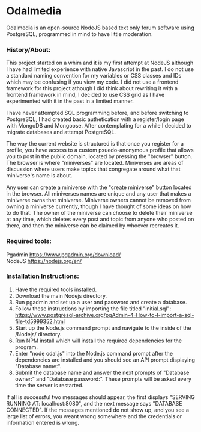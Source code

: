 # Odalmedia
Odalmedia is an open-source NodeJS based text only forum software using PostgreSQL, programmed in mind to have little moderation. 

<h3>
History/About:
</h3>

This project started on a whim and it is my first attempt at NodeJS although I have had limited experience with native Javascript in the past.
I do not use a standard naming convention for my variables or CSS classes and IDs which may be confusing if you view my code. I did not use a frontend framework for this project athough I did think about rewriting it with a frontend framework in mind, I decided to use CSS grid as I have experimented with it in the past in a limited manner. 

I have never attempted SQL programming before, and before switching to PostgreSQL, 
I had created basic authetication with a register/login page with MongoDB and Mongoose. 
After contemplating for a while I decided to migrate databases and attempt PostgreSQL. 


The way the current website is structured is that once you register for a profile, you have access to a custom psuedo-anonymous profile 
that allows you to post in the public domain, located by pressing the "browser" button.
The browser is where "miniverses" are located. Miniverses are areas of discussion where users make topics that congregate around what that 
miniverse's name is about.

Any user can create a miniverse with the "create miniverse" button located in the browser. All miniverses names are unique and
any user that makes a miniverse owns that miniverse. Miniverse owners cannot be 
removed from owning a miniverse currently, though I have thought of some ideas on how to do that. 
The owner of the miniverse can choose to delete their miniverse at any time, which deletes every post and topic from 
anyone who posted on there, and then the miniverse can be claimed by whoever recreates it.

<h3>
Required tools:
</h3>

Pgadmin https://www.pgadmin.org/download/
<br>
NodeJS https://nodejs.org/en/

<h3>
Installation Instructions:
</h3>

1) Have the required tools installed.
2) Download the main Nodejs directory.  
3) Run pgadmin and set up a user and password and create a database.
4) Follow these instructions by importing the file titled "initial.sql": 
https://www.postgresql-archive.org/pgAdmin-4-How-to-I-import-a-sql-file-td5999352.html
5) Start up the Node.js command prompt and navigate to the inside of the /Nodejs/ directory.
6) Run NPM install which will install the required dependencies for the program.
7) Enter "node odal.js" into the Node.js command prompt after the dependencies are installed 
and you should see an API prompt displaying "Database name:".
8) Submit the database name and answer the next prompts of "Database owner:" and "Database password:".
These prompts will be asked every time the server is restarted.

If all is successful two messages should appear, the first displays "SERVING RUNNING AT: localhost:8080", 
and the next message says "DATABASE CONNECTED". If the messages mentioned do not show up, and you see a large list of errors, you weant wrong somewhere 
and the credentials or information entered is wrong.



